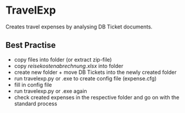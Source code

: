 # TravelExp
Creates travel expenses by analysing DB Ticket documents.

## Best Practise
* copy files into folder (or extract zip-file)
* copy _reisekostenabrechnung.xlsx_ into folder
* create new folder + move DB Tickets into the newly created folder
* run travelexp.py or .exe to create config file (expense.cfg)
* fill in config file
* run travelexp.py or .exe again
* check created expenses in the respective folder and go on with the standard process
